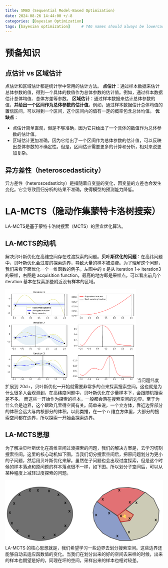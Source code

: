 ```yaml
---
title: SMBO (Sequential Model-Based Optimization)
date: 2024-08-26 14:44:00 +/-8
categories: [Bayesian Optimization]
tags: [bayesian optimization]     # TAG names should always be lowercase
---
```


# 预备知识

## 点估计 vs 区域估计

点估计和区域估计都是统计学中常用的估计方法。
**点估计**：通过样本数据来估计总体参数的值，得到一个具体的数值作为总体参数的估计值。例如，通过样本数据估计总体均值、总体方差等参数。
**区域估计**：通过样本数据来估计总体参数的值，**并给出一个区间作为总体参数的估计值**。例如，通过样本数据估计总体均值的置信区间，可以得到一个区间，这个区间内的值有一定的概率包含总体均值。
**优缺点**：

* 点估计简单直观，但是不够准确，因为它只给出了一个具体的数值作为总体参数的估计值。
* 区域估计更加准确，因为它给出了一个区间作为总体参数的估计值，可以反映出总体参数的不确定性。但是，区间估计需要更多的计算和分析，相对来说更加复杂。

## 异方差性（heteroscedasticity）

异方差性（heteroscedasticity）是指随着自变量的变化，因变量的方差也会发生变化。它会导致回归分析的结果不准确，使得模型的预测能力降低。

# LA-MCTS（隐动作集蒙特卡洛树搜索）

LA-MCTS是基于蒙特卡洛树搜索（MCTS）的黑盒优化算法。

## LA-MCTS的动机

解决贝叶斯优化在高维空间存在过渡探索的问题。
​**贝叶斯优化的问题**​：在高纬问题中，贝叶斯优化会过度的探索边界，导致大量的样本被浪费。为了理解这个问题，我们来看下面优化一个一维函数的例子。左图中的 x 是从 iteration 1-> iteration3 的采样，右图是 acquisition function，最高的地方即是采样点。可以看出前几个 iteration 基本在探索那些附近没有样本的区域。

![](..\assets\images\lamct_1.png)
当问题纬度扩展到 20d+，贝叶斯优化一开始就需要非常多的点来探索搜索空间。这也就是为什么很多人会观测到，在高纬度问题中，贝叶斯优化在少量样本下，会跟随机搜索差不多。
而这些一开始作为探索的样本，一般都会落在搜索空间的边界。至于为什么会是边界，这个跟欧几里得空间有关。简单来说，一个立方体，靠近边界部分的体积会远大与内核部分的体积。以此类推，在一个 n 维立方体里，大部分的搜索空间都在边界，所以探索一开始会探索边界。

## LA-MCTS思想

为了解决贝叶斯优化在高维空间过渡探索的问题，我们的解决方案是，去学习切割搜索空间。这里的核心动机如下图。当我们切分搜索空间后，把原问题划分为更小的子问题，然后用贝叶斯优化来解。虽然在子问题也会出现过度探索，但是这个时候的样本落点和原问题的样本落点很不一样，如下图。所以划分子空间后，可以从某种程度上减轻过度探索的问题。

![](..\assets\images\lamct_2.png)
LA-MCTS 的核心思想就是，我们希望学习一些边界去划分搜索空间。这些边界还能够自动去适应函数值的变化。当我们在划分出来的好的空间去采样的时候，出来的样本也期望是好的，同理在坏的空间，采样出来的样本也相对较差。


